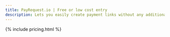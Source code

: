 ```yaml
---
title: PayRequest.io | Free or low cost entry
description: Lets you easily create payment links without any additional costs and share them via email or sms.
---
```


{% include pricing.html %}